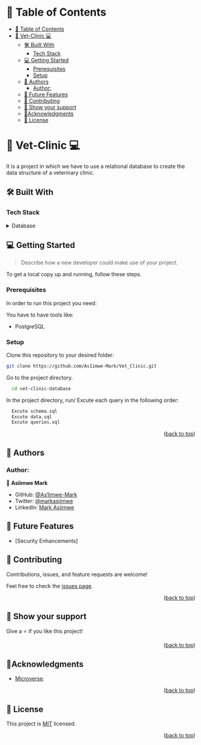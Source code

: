 # 📗 Table of Contents

- [📗 Table of Contents](#-table-of-contents)
- [📖 Vet-Clinic 💻](#-vet-clinic-)
  - [🛠 Built With ](#-built-with-)
    - [Tech Stack ](#tech-stack-)
  - [💻 Getting Started ](#-getting-started-)
    - [Prerequisites](#prerequisites)
    - [Setup](#setup)
  - [👥 Authors ](#-authors-)
    - [Author:](#author)
  - [🔭 Future Features ](#-future-features-)
  - [🤝 Contributing ](#-contributing-)
  - [👋 Show your support ](#-show-your-support-)
  - [🔭Acknowledgments ](#acknowledgments-)
  - [📝 License ](#-license-)

<!-- PROJECT DESCRIPTION -->

# 📖 Vet-Clinic 💻
 <a name="about-project"></a>

It is a project in which we have to use a relational database to create the data structure of a veterinary clinic.

## 🛠 Built With <a name="built-with"></a>

### Tech Stack <a name="tech-stack"></a>


<details>
<summary>Database</summary>
  <ul>
    <li><a href="https://www.postgresql.org/">PostgreSQL</a></li>
  </ul>
</details>


<!-- GETTING STARTED -->

## 💻 Getting Started <a name="getting-started"></a>

> Describe how a new developer could make use of your project.

To get a local copy up and running, follow these steps.

### Prerequisites

In order to run this project you need:

You have to have tools like: 

- PostgreSQL

### Setup

Clone this repository to your desired folder:

```sh
git clone https://github.com/As1imwe-Mark/Vet_Clinic.git 
```
Go to the project directory.

```bash
  cd vet-clinic-database
```

In the project directory, run/ Excute each query in the following order:

```bash
  Excute schema.sql
  Excute data.sql
  Excute queries.sql
```

<p align="right">(<a href="#readme-top">back to top</a>)</p>


<!-- AUTHORS -->

## 👥 Authors <a name="authors"></a>

### Author:

👤 **Asiimwe Mark**

- GitHub: [@As1imwe-Mark](https://github.com/As1imwe-Mark)
- Twitter: [@markasiimwe](https://twitter.com/MarkAsiimwe?t=fPfXM4CV3OU6gKMNB1RGDA&s=09)
- LinkedIn: [Mark Asiimwe](https://www.linkedin.com/in/mark-asiimwe-0ab0611ab)

<!-- FUTURE FEATURES -->

## 🔭 Future Features <a name="future-features"></a>
- [Security Enhancements] 

<!-- CONTRIBUTING -->

## 🤝 Contributing <a name="contributing"></a>

Contributions, issues, and feature requests are welcome!

Feel free to check the [issues page](https://github.com/As1imwe-Mark/Vet_Clinic/issues).

<p align="right">(<a href="#readme-top">back to top</a>)</p>

<!-- SUPPORT -->

## 👋 Show your support <a name="support"></a>

Give a ⭐️ if you like this project!

<p align="right">(<a href="#readme-top">back to top</a>)</p>

<!-- ACKNOWLEDGEMENTS -->

## 🔭Acknowledgments <a name="acknowledgements"></a>

- [Microverse](https://www.microverse.org/).
<p align="right">(<a href="#readme-top">back to top</a>)</p>

## 📝 License <a name="license"></a>

This project is [MIT](./LICENSE) licensed.

<p align="right">(<a href="#readme-top">back to top</a>)</p>